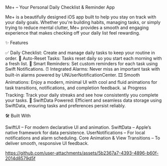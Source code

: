 Me+ – Your Personal Daily Checklist & Reminder App

Me+ is a beautifully designed iOS app built to help you stay on track with your daily goals. Whether you're building habits, managing tasks,
or simply trying to reduce mental clutter,
Me+ provides a smooth and engaging experience that makes checking off your daily list feel rewarding.

✨ Features

✅ Daily Checklist: Create and manage daily tasks to keep your routine in order.
🔄 Auto-Reset Tasks: Tasks reset daily so you start each morning with a fresh list.
🔔 Smart Reminders: Set custom reminders for each task using Swift Notifications.
⏰ Integrated Alarms: Never miss an important task with built-in alarms powered by UNUserNotificationCenter.
🎞️ Smooth Animations: Enjoy a modern, minimal UI with cool and fluid animations for task transitions, notifications, and completion feedback.
📊 Progress Tracking: Track your daily streaks and see how consistently you complete your tasks.
💾 SwiftData Powered: Efficient and seamless data storage using SwiftData, ensuring tasks and preferences persist reliably.

🛠 Built With

SwiftUI – For modern declarative UI and animation.
SwiftData – Apple’s native framework for data persistence.
UserNotifications – For local notifications and alarm scheduling.
Core Animation & View Transitions – To deliver smooth, responsive UI feedback.


https://github.com/user-attachments/assets/5b2367a7-4393-4896-b60f-2014d8579d5f

